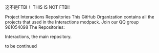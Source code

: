 

这不是FTBI！ THIS IS NOT FTBI!

Project Interactions Repositories
This GitHub Organization contains all the projects that used in the Interactions modpack.
Join our QQ group 961054098
The Repositories:

Interactions, the main repository.

to be continued
